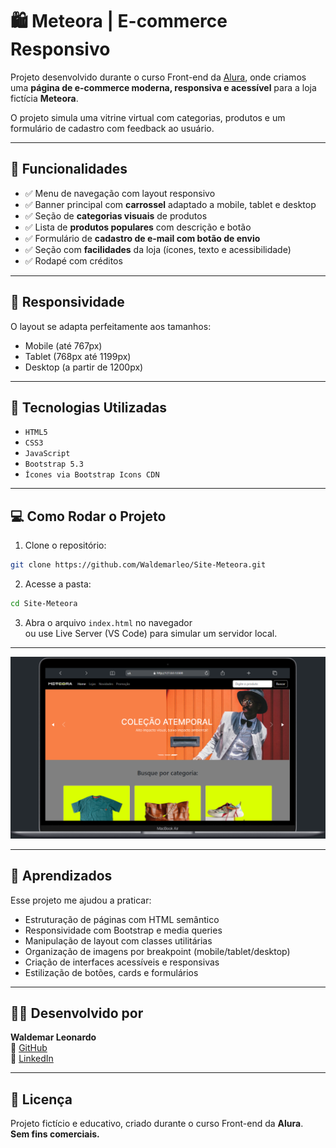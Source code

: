 # 🛍️ Meteora | E-commerce Responsivo

Projeto desenvolvido durante o curso Front-end da [Alura](https://www.alura.com.br/), onde criamos uma **página de e-commerce moderna, responsiva e acessível** para a loja fictícia **Meteora**.

O projeto simula uma vitrine virtual com categorias, produtos e um formulário de cadastro com feedback ao usuário.

---

## 🌟 Funcionalidades

- ✅ Menu de navegação com layout responsivo
- ✅ Banner principal com **carrossel** adaptado a mobile, tablet e desktop
- ✅ Seção de **categorias visuais** de produtos
- ✅ Lista de **produtos populares** com descrição e botão
- ✅ Formulário de **cadastro de e-mail com botão de envio**
- ✅ Seção com **facilidades** da loja (ícones, texto e acessibilidade)
- ✅ Rodapé com créditos

---

## 📱 Responsividade

O layout se adapta perfeitamente aos tamanhos:
- Mobile (até 767px)
- Tablet (768px até 1199px)
- Desktop (a partir de 1200px)

---

## 🧪 Tecnologias Utilizadas

- `HTML5`
- `CSS3`
- `JavaScript`
- `Bootstrap 5.3`
- `Ícones via Bootstrap Icons CDN`

---

## 💻 Como Rodar o Projeto

1. Clone o repositório:
```bash
git clone https://github.com/Waldemarleo/Site-Meteora.git
```

2. Acesse a pasta:
```bash
cd Site-Meteora
```

3. Abra o arquivo `index.html` no navegador  
ou use Live Server (VS Code) para simular um servidor local.

---

![Preview](./asset/preview.png)

---

## 🧠 Aprendizados

Esse projeto me ajudou a praticar:

- Estruturação de páginas com HTML semântico
- Responsividade com Bootstrap e media queries
- Manipulação de layout com classes utilitárias
- Organização de imagens por breakpoint (mobile/tablet/desktop)
- Criação de interfaces acessíveis e responsivas
- Estilização de botões, cards e formulários

---

## 👨‍💻 Desenvolvido por

**Waldemar Leonardo**  
🔗 [GitHub](https://github.com/Waldemarleo)  
🔗 [LinkedIn](www.linkedin.com/in/waldemar-leonardo)

---

## 📝 Licença

Projeto fictício e educativo, criado durante o curso Front-end da **Alura**.  
**Sem fins comerciais.**
